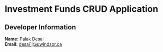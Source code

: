 # Investment Funds CRUD Application

## Developer Information

**Name:** Palak Desai  
**Email:** desai1j@uwindsor.ca  




